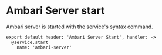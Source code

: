 
# Ambari Server start

Ambari server is started with the service's syntax command.

    export default header: 'Ambari Server Start', handler: ->
      @service.start
        name: 'ambari-server'
